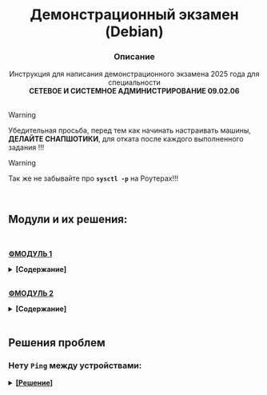 # <div align="center"><strong>Демонстрационный экзамен (Debian)</strong></div>
### <div align="center"><strong>Описание</strong> </div>
<div align="center">Инструкция для написания демонстрационного экзамена 2025 года для специальности</div> <div align="center"><strong>СЕТЕВОЕ И СИСТЕМНОЕ АДМИНИСТРИРОВАНИЕ 09.02.06</strong></div>
</br>

>[!WARNING]
>Убедительная просьба, перед тем как начинать настраивать машины, **ДЕЛАЙТЕ СНАПШОТИКИ**, для отката после каждого выполненного задания !!!

>[!WARNING]
>Так же не забывайте про **`sysctl -p`** на Роутерах!!!

</br>

## Модули и их решения: 

</br>

**[⚙️МОДУЛЬ 1](https://github.com/Flicks1383/Demo2025_debian/blob/main/Module1/README.md "Удачи!")** 
<details>
  <summary><strong>[Содержание]</strong></summary> 
  
  1. **[Произведите _базовую настройку_ устройств](https://github.com/Flicks1383/Demo2025_debian/blob/main/Module1/README.md#%EF%B8%8F-задание-1)**
  
  2. **[Настройка _ISP_](https://github.com/Flicks1383/Demo2025_debian/blob/main/Module1/README.md#%EF%B8%8F-задание-2)**
  
  3. **[Создание _ЛОКАЛЬНЫХ_ учетных записей](https://github.com/Flicks1383/Demo2025_debian/blob/main/Module1/README.md#%EF%B8%8F-задание-3)**
  
  4. **[Настройте на интерфейсе _HQ-RTR_ в сторону офиса _HQ_ виртуальный коммутатор](https://github.com/Flicks1383/Demo2025_debian/blob/main/Module1/README.md#-задание-4)** (В процессе)
   
  5. **[Настройка безопасного удаленного доступа на серверах _HQ-SRV_ и _BR-SRV_](https://github.com/Flicks1383/Demo2025_debian/blob/main/Module1/README.md#%EF%B8%8F-задание-5)**
  
  6. **[Между офисами _HQ_ и _BR_ необходимо сконфигурировать _IP-туннель_](https://github.com/Flicks1383/Demo2025_debian/blob/main/Module1/README.md#%EF%B8%8F-задание-6)**

  7. **[Обеспечьте _ДИНАМИЧЕСКУЮ МАРШРУТИЗАЦИЮ_](https://github.com/Flicks1383/Demo2025_debian/blob/main/Module1/README.md#%EF%B8%8F-задание-7)**

  8. **[Настройка _ДИНАМИЧЕСКОЙ ТРАНСЛЯЦИИ АДРЕСОВ_](https://github.com/Flicks1383/Demo2025_debian/blob/main/Module1/README.md#%EF%B8%8F-задание-8)**

  9. **[Настройка _ПРОТОКОЛА ДИНАМИЧЕСКОЙ КОНФИГУРАЦИИ ХОСТОВ_](https://github.com/Flicks1383/Demo2025_debian/blob/main/Module1/README.md#%EF%B8%8F-задание-9)**

  10. **[Настройка _DNS для офисов HQ и BR_](https://github.com/Flicks1383/Demo2025_debian/blob/main/Module1/README.md#%EF%B8%8F-задание-10)**

  11. **[Настройте _ЧАСОВОЙ ПОЯС_ на всех устройствах, согласно месту проведения экзамена](https://github.com/Flicks1383/Demo2025_debian/blob/main/Module1/README.md#%EF%B8%8F-задание-11)**
    
  </details>

</br>

**[⚙️МОДУЛЬ 2](https://github.com/Flicks1383/Demo2025_debian/blob/main/Module2/README.md#модуль-2 "Ну с богом!")**
<details>
 <summary><strong>[Содержание]</strong></summary> 

1. **[Настройте доменный контроллер _SAMBA_ на машине _BR-SRV_](https://github.com/Flicks1383/Demo2025_debian/tree/main/Module2#задание-1)**
    
2. **[Сконфигурируйте _ФАЙЛОВОЕ ХРАНИЛИЩЕ_](https://github.com/Flicks1383/Demo2025_debian/blob/main/Module2/README.md#%EF%B8%8F-задание-2)**

3. **[Настройте службу сетевого времени на базе сервиса _CHRONY_](https://github.com/Flicks1383/Demo2025_debian/tree/main/Module2#%EF%B8%8F-задание-3)**

4. **[Сконфигурируйте _ANSIBLE_ на сервере BR-SRV]()**
    
5. **[Развертывание приложений в _DOCKER_ на сервере BR-SRV]()**
    
6. **[На маршрутизаторах сконфигурируйте _СТАТИЧЕСКУЮ ТРАНСЛЯЦИЮ ПОРТОВ_]()**

7. **[Запустите сервис _MOODLE_ на сервере _HQ-SRV_:]()**

8. **[Настройте веб-сервер _NGINX_ как обратный _ПРОКСИ-СЕРВЕР_ на _HQ-RTR_]()**

9. **[Удобным способом установите приложение _Яндекс Браузере_ для организаций на _HQ-CLI_]()**
  </details>

</br>

## Решения проблем


### Нету `Ping` между устройствами:

<details>
  <summary><ins><strong>[Решение]</strong></ins></summary> 
  </br>
  
**1.** Сверяем порты с **MAC-адресами** соседних **уст-в**, при этом проверяя **правильно ли настроена адресация сети**.

</br>

**2.** При использовании **`nmtui`** в конфигурационном файле `/etc/network/interfaces` не должно быть никаких лишних записей.
>Что должно быть:
>```
>auto lo
>iface lo inet loopback
>```

</br>

**3.** Проверьте конфигурацию **FRR** маршрутизаторов **HQ** и **BR** убедившись, что все сети видят соседей при помощи команд:
   ```
   show ip ospf neighbor
   show ip route ospf
   ```

</br>


**4.** Если есть снапшоты уст-ва, где сеть всё ещё работало, рекомендую откатиться и произвести выполнение задания снова, внимательно.

</br>


**5.** Включение форварда пакетов:
```
sysctl -p net.ipv4.ip_forward=1
```
  </br>
  
</details>

